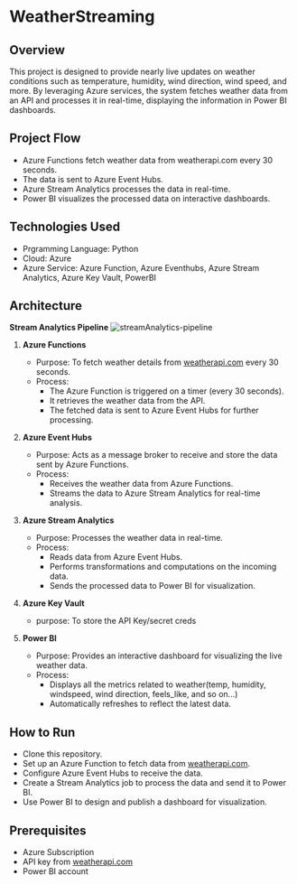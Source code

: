 # WeatherStreaming

## Overview
This project is designed to provide nearly live updates on weather conditions such as temperature, humidity, wind direction, wind speed, and more. By leveraging Azure services, the system fetches weather data from an API and processes it in real-time, displaying the information in Power BI dashboards.

## Project Flow
- Azure Functions fetch weather data from weatherapi.com every 30 seconds.
- The data is sent to Azure Event Hubs.
- Azure Stream Analytics processes the data in real-time.
- Power BI visualizes the processed data on interactive dashboards.

## Technologies Used
- Prgramming Language: Python
- Cloud: Azure
- Azure Service: Azure Function, Azure Eventhubs, Azure Stream Analytics, Azure Key Vault, PowerBI

## Architecture

**Stream Analytics Pipeline**
![streamAnalytics-pipeline](https://github.com/user-attachments/assets/886625f9-f1ba-4bbd-bee5-f9eb4600632b)

1. **Azure Functions**
    - Purpose: To fetch weather details from [weatherapi.com](https://www.weatherapi.com/) every 30 seconds.
    - Process:
        - The Azure Function is triggered on a timer (every 30 seconds).
        - It retrieves the weather data from the API.
        - The fetched data is sent to Azure Event Hubs for further processing.

2. **Azure Event Hubs**
    - Purpose: Acts as a message broker to receive and store the data sent by Azure Functions.
    - Process:
        - Receives the weather data from Azure Functions.
        - Streams the data to Azure Stream Analytics for real-time analysis.

3. **Azure Stream Analytics**
    - Purpose: Processes the weather data in real-time.
    - Process:
        - Reads data from Azure Event Hubs.
        - Performs transformations and computations on the incoming data.
        - Sends the processed data to Power BI for visualization.
        
4. **Azure Key Vault**
    - purpose: To store the API Key/secret creds
        
4. **Power BI**
    - Purpose: Provides an interactive dashboard for visualizing the live weather data.
    - Process:
        - Displays all the metrics related to weather(temp, humidity, windspeed, wind direction, feels_like, and so on...)
        - Automatically refreshes to reflect the latest data.

## How to Run
- Clone this repository.
- Set up an Azure Function to fetch data from [weatherapi.com](https://www.weatherapi.com/).
- Configure Azure Event Hubs to receive the data.
- Create a Stream Analytics job to process the data and send it to Power BI.
- Use Power BI to design and publish a dashboard for visualization.

## Prerequisites
- Azure Subscription
- API key from [weatherapi.com](https://www.weatherapi.com/)
- Power BI account
